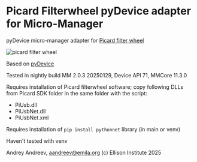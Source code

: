 # Picard Filterwheel pyDevice adapter for Micro-Manager 
pyDevice micro-manager adapter for [Picard filter wheel](https://picardindustries.com/products/optical-devices/usb-filter-wheel/)

![picard filter wheel](https://github.com/user-attachments/assets/12e6140c-92a9-4ca5-ab08-eea1db585683)


Based on [pyDevice](https://github.com/micro-manager/mmCoreAndDevices/tree/main/DeviceAdapters/PyDevice)

Tested in nightly build MM 2.0.3 20250129, Device API 71, MMCore 11.3.0

Requires installation of Picard filterwheel software; copy following DLLs from Picard SDK folder in the same folder with the script:
- PiUsb.dll
- PiUsbNet.dll
- PiUsbNet.xml

Requires installation of `pip install pythonnet` library (in main or venv)

Haven't tested with venv

Andrey Andreev, aandreev@emila.org
(c) Ellison Institute 2025
